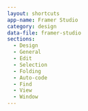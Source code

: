 ```yaml
---
layout: shortcuts
app-name: Framer Studio
category: design
data-file: framer-studio
sections:
  - Design
  - General
  - Edit
  - Selection
  - Folding
  - Auto-code
  - Find
  - View
  - Window
---
```

